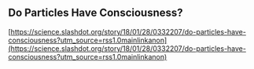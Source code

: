 ## Do Particles Have Consciousness?
  
  [https://science.slashdot.org/story/18/01/28/0332207/do-particles-have-consciousness?utm_source=rss1.0mainlinkanon](https://science.slashdot.org/story/18/01/28/0332207/do-particles-have-consciousness?utm_source=rss1.0mainlinkanon)
